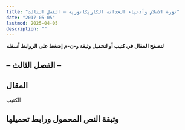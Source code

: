 ```yaml
---
title: "ثورة الاسلام وأدعياء الحداثة الكاريكاتورية – الفصل الثالث"
date: "2017-05-05"
lastmod: 2025-04-05
description: ""
---
```

**لتصفح المقال في كتيب أو لتحميل وثيقة و-ن-م إضغط على الروابط أسفله**

## **– الفصل الثالث –**

## المقال

الكتيب

## وثيقة النص المحمول ورابط تحميلها

###
